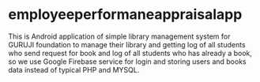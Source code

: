 # employeeperformaneappraisalapp
This is Android application of simple library management system for GURUJI foundation to manage their library and getting log of all students who send request for book and log of all students who has already a book, so we use Google Firebase service for login and storing users and books data instead of typical PHP and MYSQL.
